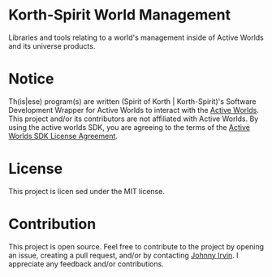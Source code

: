 # Korth-Spirit World Management

Libraries and tools relating to a world's management inside of Active Worlds and its universe products.

# Notice

Th(is|ese) program(s) are written (Spirit of Korth | Korth-Spirit)'s Software Development Wrapper for Active Worlds to interact with the [Active Worlds](https://www.activeworlds.com). This project and/or its contributors are not affiliated with Active Worlds. By using the active worlds SDK, you are agreeing to the terms of the [Active Worlds SDK License Agreement](https://www.activeworlds.com/sdk/download.htm).

# License

This project is licen sed under the MIT license.

# Contribution

This project is open source. Feel free to contribute to the project by opening an issue, creating a pull request, and/or by contacting [Johnny Irvin](mailto:irvinjohnathan@gmail.com). I appreciate any feedback and/or contributions.

